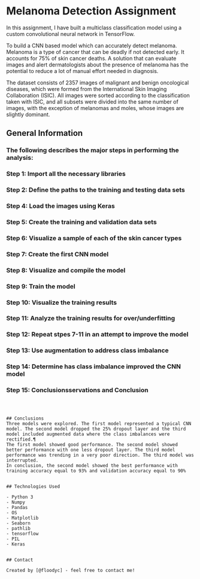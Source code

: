 # Melanoma Detection Assignment

In this assignment, I have built a multiclass classification model using a custom convolutional neural network in TensorFlow. 

 
To build a CNN based model which can accurately detect melanoma. Melanoma is a type of cancer that can be deadly if not detected early. It accounts for 75% of skin cancer deaths. A solution that can evaluate images and alert dermatologists about the presence of melanoma has the potential to reduce a lot of manual effort needed in diagnosis.


The dataset consists of 2357 images of malignant and benign oncological diseases, which were formed from the International Skin Imaging Collaboration (ISIC). All images were sorted according to the classification taken with ISIC, and all subsets were divided into the same number of images, with the exception of melanomas and moles, whose images are slightly dominant.


## General Information

### The following describes the major steps in performing the analysis:

### Step 1:   Import all the necessary libraries
### Step 2:   Define the paths to the training and testing data sets
### Step 4:   Load the images using Keras
### Step 5:   Create the training and validation data sets
### Step 6:   Visualize a sample of each of the skin cancer types 
### Step 7:   Create the first CNN model
### Step 8:   Visualize and compile the model
### Step 9:   Train the model
### Step 10:  Visualize the training results
### Step 11:  Analyze the training results for over/underfitting
### Step 12: Repeat stpes 7-11 in an attempt to improve the model
### Step 13: Use augmentation to address class imbalance
### Step 14: Determine has class imbalance improved the CNN model
### Step 15: Conclusionsservations and Conclusion
```



## Conclusions
Three models were explored. The first model represented a typical CNN model. The second model dropped the 25% dropout layer and the third model included augmented data where the class imbalances were rectified.¶
The first model showed good performance. The second model showed better performance with one less dropout layer. The third model performance was trending in a very poor direction. The third model was interrupted.
In conclusion, the second model showed the best performance with training accuracy equal to 93% and validation accuracy equal to 90%


## Technologies Used

- Python 3
- Numpy
- Pandas
- OS
- Matplotlib
- Seaborn
- pathlib
- tensorflow
- PIL
- Keras


## Contact

Created by [@floodyc] - feel free to contact me!


